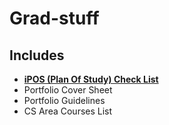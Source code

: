 # Grad-stuff
## Includes
- <a href=”iPOS-Check-Sheet-Computer-Science-MCS.docx” target=”_blank”><strong>iPOS (Plan Of Study) Check List </strong></a>
- Portfolio Cover Sheet
- Portfolio Guidelines
- CS Area Courses List
